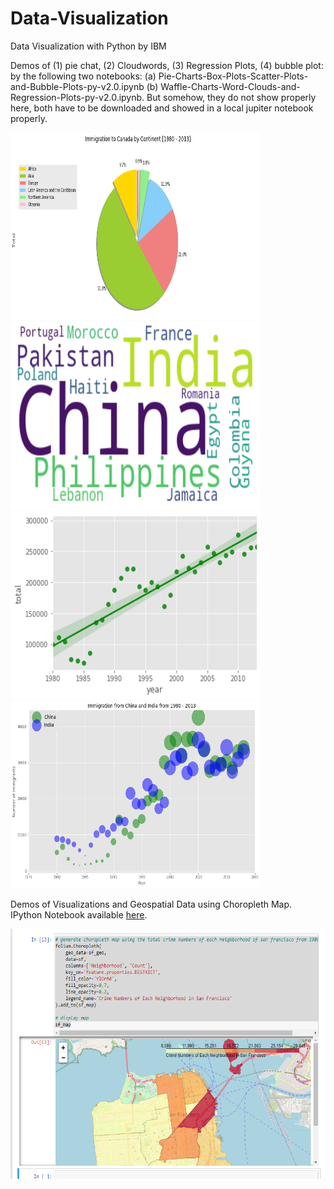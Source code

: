 # Data-Visualization
Data Visualization with Python by IBM

Demos of (1) pie chat, (2) Cloudwords, (3) Regression Plots, (4) bubble plot:
by the following two notebooks: (a) Pie-Charts-Box-Plots-Scatter-Plots-and-Bubble-Plots-py-v2.0.ipynb
(b) Waffle-Charts-Word-Clouds-and-Regression-Plots-py-v2.0.ipynb. But somehow, they do not show properly here, both have to be downloaded and showed in a local jupiter notebook properly.


<img src="images\pie.png" width="400px" height="300px" />     <img src="images\wordcloud.png" width="400px" height="300px" />
<img src="images\regression1.png" width="400px" height="300px" />       <img src="images\bubbles.png" width="400px" height="300px" /> 


Demos of Visualizations and Geospatial Data using Choropleth Map.
IPython Notebook available [here](./DS_visulization-Final-Assignment-2-Choropleth-Map.ipynb).

<img src ="images\map.png" width="800px" height="400px" />
